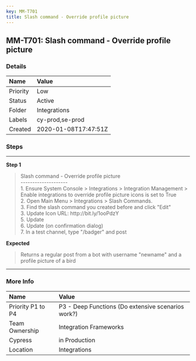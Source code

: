 ```yaml
---
key: MM-T701
title: Slash command - Override profile picture
---
```


## MM-T701: Slash command - Override profile picture

### Details

| Name     | Value                |
| :------- | :------------------- |
| Priority | Low                  |
| Status   | Active               |
| Folder   | Integrations         |
| Labels   | cy-prod,se-prod      |
| Created  | 2020-01-08T17:47:51Z |

### Steps

<hr/>

**Step 1**

> <article>Slash command - Override profile picture<br />--------------------<br />1. Ensure System Console &gt; Integrations &gt; Integration Management &gt; Enable integrations to override profile picture icons is set to True<br />2. Open Main Menu &gt; Integrations &gt; Slash Commands.<br />3. Find the slash command you created before and click &quot;Edit&quot;<br />3. Update Icon URL: http://bit.ly/1ooPdzY<br />5. Update<br />6. Update (on confirmation dialog)<br />7. In a test channel, type &quot;/badger&quot; and post</article>

**Expected**

> <article>Returns a regular post from a bot with username &quot;newname&quot; and a profile picture of a bird</article>

<hr/>

### More Info

| Name              | Value                                              |
| :---------------- | :------------------------------------------------- |
| Priority P1 to P4 | P3 - Deep Functions (Do extensive scenarios work?) |
| Team Ownership    | Integration Frameworks                             |
| Cypress           | in Production                                      |
| Location          | Integrations                                       |
